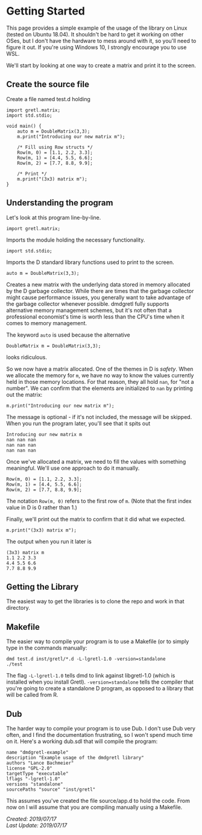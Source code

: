 # Getting Started

This page provides a simple example of the usage of the library on Linux
(tested on Ubuntu 18.04). It shouldn't be hard to get it working on other
OSes, but I don't have the hardware to mess around with it, so you'll need
to figure it out. If you're using Windows 10, I strongly encourage you to
use WSL.

We'll start by looking at one way to create a matrix and print it to the screen.

## Create the source file

Create a file named test.d holding

```
import gretl.matrix;
import std.stdio;

void main() {
	auto m = DoubleMatrix(3,3);
	m.print("Introducing our new matrix m");
	
	/* Fill using Row structs */
	Row(m, 0) = [1.1, 2.2, 3.3];
	Row(m, 1) = [4.4, 5.5, 6.6];
	Row(m, 2) = [7.7, 8.8, 9.9];
	
	/* Print */
	m.print("(3x3) matrix m");
}
```

## Understanding the program

Let's look at this program line-by-line.

```
import gretl.matrix;
```

Imports the module holding the necessary functionality.

```
import std.stdio;
```

Imports the D standard library functions used to print to the screen.

```
auto m = DoubleMatrix(3,3);
```

Creates a new matrix with the underlying data stored in memory allocated
by the D garbage collector. While there are times that the garbage collector
might cause performance issues, you generally want to take advantage of
the garbage collector whenever possible. dmdgretl fully supports
alternative memory management schemes, but it's not often that a professional
economist's time is worth less than the CPU's time when it comes to memory
management.

The keyword `auto` is used because the alternative

```
DoubleMatrix m = DoubleMatrix(3,3);
```

looks ridiculous.

So we now have a matrix allocated. One of the themes in D is *safety*.
When we allocate the memory for `m`, we have no way to know the values
currently held in those memory locations. For that reason, they all
hold `nan`, for "not a number". We can confirm that the elements are 
initialized to `nan` by printing out the matrix:

```
m.print("Introducing our new matrix m");
```

The message is optional - if it's not included, the message will be skipped.
When you run the program later, you'll see that it spits out

```
Introducing our new matrix m
nan nan nan 
nan nan nan 
nan nan nan 
```

Once we've allocated a matrix, we need to fill the values with something
meaningful. We'll use one approach to do it manually.

```
Row(m, 0) = [1.1, 2.2, 3.3];
Row(m, 1) = [4.4, 5.5, 6.6];
Row(m, 2) = [7.7, 8.8, 9.9];
```

The notation `Row(m, 0)` refers to the first row of `m`. (Note that the
first index value in D is 0 rather than 1.)

Finally, we'll print out the matrix to confirm that it did what we expected.

```
m.print("(3x3) matrix m");
```

The output when you run it later is

```
(3x3) matrix m
1.1 2.2 3.3 
4.4 5.5 6.6 
7.7 8.8 9.9 
```

## Getting the Library

The easiest way to get the libraries is to clone the repo and work in
that directory.

## Makefile

The easier way to compile your program is to use a Makefile (or to
simply type in the commands manually:

```
dmd test.d inst/gretl/*.d -L-lgretl-1.0 -version=standalone
./test
```

The flag `-L-lgretl-1.0` tells dmd to link against libgretl-1.0 (which
is installed when you install Gretl). `-version=standalone` tells the
compiler that you're going to create a standalone D program, as opposed
to a library that will be called from R.

## Dub

The harder way to compile your program is to use Dub. I don't use Dub
very often, and I find the documentation frustrating, so I won't spend
much time on it. Here's a working dub.sdl that will compile the program:

```
name "dmdgretl-example"
description "Example usage of the dmdgretl library"
authors "Lance Bachmeier"
license "GPL-2.0"
targetType "executable"
lflags "-lgretl-1.0"
versions "standalone" 
sourcePaths "source" "inst/gretl"
```

This assumes you've created the file source/app.d to hold the code. From
now on I will assume that you are compiling manually using a Makefile.

*Created: 2019/07/17*  
*Last Update: 2019/07/17*

